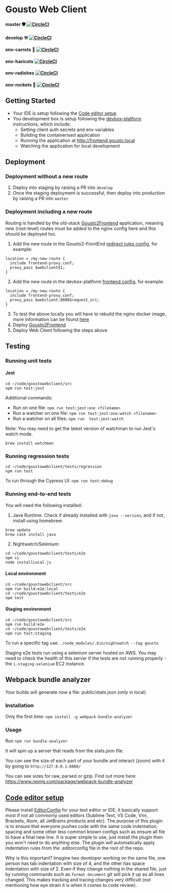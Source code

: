 Gousto Web Client
====

#### master :shield: [![CircleCI](https://circleci.com/gh/Gousto/gousto-webclient/tree/master.svg?style=svg&circle-token=26e1e6a6cfe8924476e0eaeb6442f4dfd6e2f160)](https://circleci.com/gh/Gousto/gousto-webclient/tree/master)
#### develop :hammer_and_pick: [![CircleCI](https://circleci.com/gh/Gousto/gousto-webclient/tree/develop.svg?style=svg&circle-token=26e1e6a6cfe8924476e0eaeb6442f4dfd6e2f160)](https://circleci.com/gh/Gousto/gousto-webclient/tree/develop)
#### env-carrots :carrot: [![CircleCI](https://circleci.com/gh/Gousto/gousto-webclient/tree/env-carrots.svg?style=svg&circle-token=26e1e6a6cfe8924476e0eaeb6442f4dfd6e2f160)](https://circleci.com/gh/Gousto/gousto-webclient/tree/env-carrots)
#### env-haricots [![CircleCI](https://circleci.com/gh/Gousto/gousto-webclient/tree/env-haricots.svg?style=svg&circle-token=26e1e6a6cfe8924476e0eaeb6442f4dfd6e2f160)](https://circleci.com/gh/Gousto/gousto-webclient/tree/env-haricots)
#### env-radishes [![CircleCI](https://circleci.com/gh/Gousto/gousto-webclient/tree/env-radishes.svg?style=svg&circle-token=26e1e6a6cfe8924476e0eaeb6442f4dfd6e2f160)](https://circleci.com/gh/Gousto/gousto-webclient/tree/env-radishes)
#### env-rockets :rocket: [![CircleCI](https://circleci.com/gh/Gousto/gousto-webclient/tree/env-rockets.svg?style=svg&circle-token=26e1e6a6cfe8924476e0eaeb6442f4dfd6e2f160)](https://circleci.com/gh/Gousto/gousto-webclient/tree/env-rockets)

## Getting Started

* Your IDE is setup following the [Code editor setup](#code-editor-setup)
* You development box is setup following the [devbox-platform](https://github.com/Gousto/devbox-platform) instructions, which include:
  *  Setting client auth secrets and env variables
  *  Building the containerised application
  *  Running the application at http://frontend.gousto.local
  *  Watching the application for local development

## Deployment
### Deployment without a new route
1. Deploy into staging by raising a PR into `develop`
2. Once the staging deployment is successful, then deploy into production by raising a PR into `master`

### Deployment including a new route
Routing is handled by the old-stack [Gousto2Frontend](https://github.com/Gousto/Gousto2-FrontEnd) application, meaning new (root-level) routes must be added to the nginx config here and this should be deployed too.

1. Add the new route in the Gousto2-FrontEnd [redirect rules config](https://github.com/Gousto/Gousto2-FrontEnd/blob/develop/ansible/roles/frontend/templates/nginx/redirect_rules.conf.j2), for example:
```
location = /my-new-route {
  include frontend-proxy.conf;
  proxy_pass $webclient$1;
}
```
2. Add the new route in the devbox-platform [frontend config](https://github.com/Gousto/devbox-platform/blob/master/config/nginx/config/configs/frontend-redirect.conf), for example:
```
location = /my-new-route {
  include frontend-proxy.conf;
  proxy_pass $webclient:8080$request_uri;
}
```
3. To test the above locally you will have to rebuild the nginx docker image, more information can be found [here](https://github.com/Gousto/Gousto2-FrontEnd/blob/develop/readme.md)
4. Deploy [Gousto2Frontend](https://github.com/Gousto/Gousto2-FrontEnd)
5. Deploy Web Client following the steps above

## Testing
### Running unit tests

#### Jest
```shell
cd ~/code/goustowebclient/src
npm run test:jest
```

Additional commands:
- Run on one file: `npm run test:jest:one <filename>`
- Run a watcher on one file: `npm run test:jest:one:watch <filename>`
- Run a watcher on all files: `npm run  test:jest:watch`

Note:
You may need to get the latest version of watchman to run Jest's watch mode.
```shell
brew install watchman
```

### Running regression tests
```shell
cd ~/code/goustowebclient/tests/regression
npm run test
```

To run through the Cypress UI:
`npm run test:debug`

### Running end-to-end tests
You will need the following installed:
1. Java Runtime. Check if already installed with `java --version`, and if not, install using homebrew:
```shell
brew update
brew cask install java
```
2. Nightwatch/Selenium:
```shell
cd ~/code/goustowebclient/tests/e2e
npm ci
node installLocal.js
```

#### Local environment
```shell
cd ~/code/goustowebclient/src
npm run build:e2e:local
cd ~/code/goustowebclient/tests/e2e
npm test
```

#### Staging environment
```shell
cd ~/code/goustowebclient/src
npm run build:e2e
cd ~/code/goustowebclient/tests/e2e
npm run test:staging
```

To run a specific tag use:
`./node_modules/.bin/nightwatch --tag gousto`

Staging e2e tests run using a selenium server hosted on AWS. You may need to check the health of this server if the tests are not running properly - the `i-staging-selenium` EC2 instance.

## Webpack bundle analyzer

Your builds will generate now a file: public/stats.json (only in local)

### Installation

Only the first time: `npm install -g webpack-bundle-analyzer`

### Usage

Run
`npm run bundle-analyzer`

It will spin up a server that reads from the stats.json file.

You can see the size of each part of your bundle and interact (zoom) with it by going to `http://127.0.0.1:8888/`

You can see sizes for raw, parsed or gzip. Find out more here:
https://www.npmjs.com/package/webpack-bundle-analyzer

## [Code editor setup](#code-editor-setup)
Please install [EditorConfig](https://editorconfig.org/) for your text editor or IDE, it basically support most if not all commonly used editors (Sublime Text, VS Code, Vim, Brackets, Atom, all JetBrains products and etc). The purpose of this plugin is to ensure that everyone pushes code with the same code indentation, spacing and some other less common known configs such as ensure all file to have a final new line. It is super simple to use, just install the plugin then you won't need to do anything else. The plugin will automatically apply indentation rules from the .editorconfig file in the root of the repo.

Why is this important? Imagine two developer working on the same file, one person has tab indentation with size of 4, and the other has space indentation with size of 2. Even if they change nothing in the shared file, just by running commands such as `format document` git will pick it up as all lines changed. This makes tracking and tracing changes very difficult (not mentioning how eye strain it is when it comes to code review).
